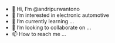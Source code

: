 - 👋 Hi, I’m @andripurwantono
- 👀 I’m interested in electronic automotive
- 🌱 I’m currently learning ...
- 💞️ I’m looking to collaborate on ...
- 📫 How to reach me ...

<!---
andripurwantono/andripurwantono is a ✨ special ✨ repository because its `README.md` (this file) appears on your GitHub profile.
You can click the Preview link to take a look at your changes.
--->
